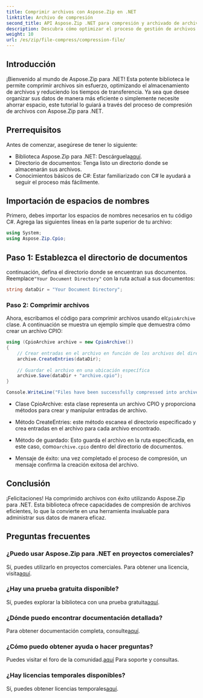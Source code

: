 ```yaml
---
title: Comprimir archivos con Aspose.Zip en .NET
linktitle: Archivo de compresión
second_title: API Aspose.Zip .NET para compresión y archivado de archivos
description: Descubra cómo optimizar el proceso de gestión de archivos con Aspose.Zip para .NET. Esta guía detallada le muestra los pasos para comprimir archivos.
weight: 10
url: /es/zip/file-compress/compression-file/
---
```

## Introducción

¡Bienvenido al mundo de Aspose.Zip para .NET! Esta potente biblioteca le permite comprimir archivos sin esfuerzo, optimizando el almacenamiento de archivos y reduciendo los tiempos de transferencia. Ya sea que desee organizar sus datos de manera más eficiente o simplemente necesite ahorrar espacio, este tutorial lo guiará a través del proceso de compresión de archivos con Aspose.Zip para .NET.

## Prerrequisitos

Antes de comenzar, asegúrese de tener lo siguiente:

-  Biblioteca Aspose.Zip para .NET: Descárguela[aquí](https://releases.aspose.com/zip/net/).
- Directorio de documentos: Tenga listo un directorio donde se almacenarán sus archivos.
- Conocimientos básicos de C#: Estar familiarizado con C# le ayudará a seguir el proceso más fácilmente.

## Importación de espacios de nombres

Primero, debes importar los espacios de nombres necesarios en tu código C#. Agrega las siguientes líneas en la parte superior de tu archivo:

```csharp
using System;
using Aspose.Zip.Cpio;
```

## Paso 1: Establezca el directorio de documentos

 continuación, defina el directorio donde se encuentran sus documentos. Reemplace`"Your Document Directory"` con la ruta actual a sus documentos:

```csharp
string dataDir = "Your Document Directory";
```

### Paso 2: Comprimir archivos

 Ahora, escribamos el código para comprimir archivos usando el`CpioArchive` clase. A continuación se muestra un ejemplo simple que demuestra cómo crear un archivo CPIO:

```csharp
using (CpioArchive archive = new CpioArchive())
{
    // Crear entradas en el archivo en función de los archivos del directorio especificado
    archive.CreateEntries(dataDir);
    
    // Guardar el archivo en una ubicación específica
    archive.Save(dataDir + "archive.cpio");
}

Console.WriteLine("Files have been successfully compressed into archive.cpio!");
```

- Clase CpioArchive: esta clase representa un archivo CPIO y proporciona métodos para crear y manipular entradas de archivo.
  
- Método CreateEntries: este método escanea el directorio especificado y crea entradas en el archivo para cada archivo encontrado.
  
-  Método de guardado: Esto guarda el archivo en la ruta especificada, en este caso, como`archive.cpio` dentro del directorio de documentos.
  
- Mensaje de éxito: una vez completado el proceso de compresión, un mensaje confirma la creación exitosa del archivo.

## Conclusión

¡Felicitaciones! Ha comprimido archivos con éxito utilizando Aspose.Zip para .NET. Esta biblioteca ofrece capacidades de compresión de archivos eficientes, lo que la convierte en una herramienta invaluable para administrar sus datos de manera eficaz.

## Preguntas frecuentes

### ¿Puedo usar Aspose.Zip para .NET en proyectos comerciales?
 Sí, puedes utilizarlo en proyectos comerciales. Para obtener una licencia, visita[aquí](https://purchase.conholdate.com/buy).

### ¿Hay una prueba gratuita disponible?
 Sí, puedes explorar la biblioteca con una prueba gratuita[aquí](https://releases.aspose.com/).

### ¿Dónde puedo encontrar documentación detallada?
 Para obtener documentación completa, consulte[aquí](https://reference.aspose.com/zip/net/).

### ¿Cómo puedo obtener ayuda o hacer preguntas?
 Puedes visitar el foro de la comunidad.[aquí](https://forum.aspose.com/c/zip/37) Para soporte y consultas.

### ¿Hay licencias temporales disponibles?
 Sí, puedes obtener licencias temporales[aquí](https://purchase.conholdate.com/temporary-license/).